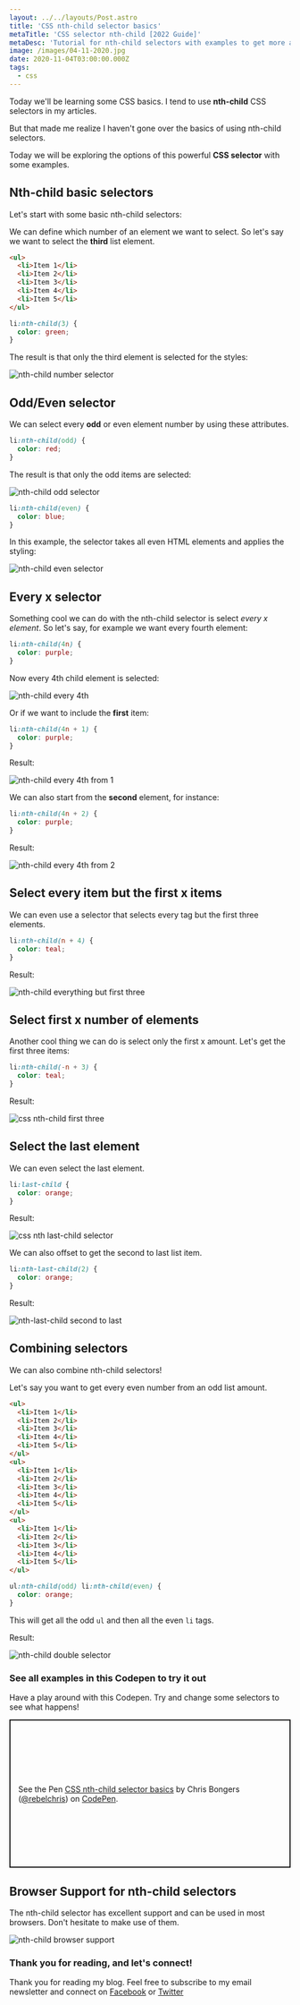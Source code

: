 ```yaml
---
layout: ../../layouts/Post.astro
title: 'CSS nth-child selector basics'
metaTitle: 'CSS selector nth-child [2022 Guide]'
metaDesc: 'Tutorial for nth-child selectors with examples to get more advanced with CSS selectors.'
image: /images/04-11-2020.jpg
date: 2020-11-04T03:00:00.000Z
tags:
  - css
---
```


Today we'll be learning some CSS basics. I tend to use **nth-child** CSS selectors in my articles.

But that made me realize I haven't gone over the basics of using nth-child selectors.

Today we will be exploring the options of this powerful **CSS selector** with some examples.

## Nth-child basic selectors

Let's start with some basic nth-child selectors:

We can define which number of an element we want to select.
So let's say we want to select the **third** list element.

```html
<ul>
  <li>Item 1</li>
  <li>Item 2</li>
  <li>Item 3</li>
  <li>Item 4</li>
  <li>Item 5</li>
</ul>
```

```css
li:nth-child(3) {
  color: green;
}
```

The result is that only the third element is selected for the styles:

![nth-child number selector](https://cdn.hashnode.com/res/hashnode/image/upload/v1603953090173/kNoTwk5wQ.png)

## Odd/Even selector

We can select every **odd** or even element number by using these attributes.

```css
li:nth-child(odd) {
  color: red;
}
```

The result is that only the odd items are selected:

![nth-child odd selector](https://cdn.hashnode.com/res/hashnode/image/upload/v1603953180508/mOfb-Ohpt.png)

```css
li:nth-child(even) {
  color: blue;
}
```

In this example, the selector takes all even HTML elements and applies the styling:

![nth-child even selector](https://cdn.hashnode.com/res/hashnode/image/upload/v1603953276502/dkIvFotzH.png)

## Every x selector

Something cool we can do with the nth-child selector is select _every x element_. So let's say, for example we want every fourth element:

```css
li:nth-child(4n) {
  color: purple;
}
```

Now every 4th child element is selected:

![nth-child every 4th](https://cdn.hashnode.com/res/hashnode/image/upload/v1603953487189/op6o9I7v9.png)

Or if we want to include the **first** item:

```css
li:nth-child(4n + 1) {
  color: purple;
}
```

Result:

![nth-child every 4th from 1](https://cdn.hashnode.com/res/hashnode/image/upload/v1603953546992/KCD9skbbi.png)

We can also start from the **second** element, for instance:

```css
li:nth-child(4n + 2) {
  color: purple;
}
```

Result:

![nth-child every 4th from 2](https://cdn.hashnode.com/res/hashnode/image/upload/v1603953604949/keOd4BGNb.png)

## Select every item but the first x items

We can even use a selector that selects every tag but the first three elements.

```css
li:nth-child(n + 4) {
  color: teal;
}
```

Result:

![nth-child everything but first three](https://cdn.hashnode.com/res/hashnode/image/upload/v1603953815447/vne_7Xk5x.png)

## Select first x number of elements

Another cool thing we can do is select only the first x amount.
Let's get the first three items:

```css
li:nth-child(-n + 3) {
  color: teal;
}
```

Result:

![css nth-child first three](https://cdn.hashnode.com/res/hashnode/image/upload/v1603953716166/xU2rNxDmh.png)

## Select the last element

We can even select the last element.

```css
li:last-child {
  color: orange;
}
```

Result:

![css nth last-child selector](https://cdn.hashnode.com/res/hashnode/image/upload/v1603953907898/17CMTtCwu.png)

We can also offset to get the second to last list item.

```css
li:nth-last-child(2) {
  color: orange;
}
```

Result:

![nth-last-child second to last](https://cdn.hashnode.com/res/hashnode/image/upload/v1603953976867/7uDnaiAf0.png)

## Combining selectors

We can also combine nth-child selectors!

Let's say you want to get every even number from an odd list amount.

```html
<ul>
  <li>Item 1</li>
  <li>Item 2</li>
  <li>Item 3</li>
  <li>Item 4</li>
  <li>Item 5</li>
</ul>
<ul>
  <li>Item 1</li>
  <li>Item 2</li>
  <li>Item 3</li>
  <li>Item 4</li>
  <li>Item 5</li>
</ul>
<ul>
  <li>Item 1</li>
  <li>Item 2</li>
  <li>Item 3</li>
  <li>Item 4</li>
  <li>Item 5</li>
</ul>
```

```css
ul:nth-child(odd) li:nth-child(even) {
  color: orange;
}
```

This will get all the odd `ul` and then all the even `li` tags.

Result:

![nth-child double selector](https://cdn.hashnode.com/res/hashnode/image/upload/v1603954160335/8HKRdyewL.png)

### See all examples in this Codepen to try it out

Have a play around with this Codepen. Try and change some selectors to see what happens!

<p class="codepen" data-height="265" data-theme-id="dark" data-default-tab="html,result" data-user="rebelchris" data-slug-hash="wvWyxjw" style="height: 265px; box-sizing: border-box; display: flex; align-items: center; justify-content: center; border: 2px solid; margin: 1em 0; padding: 1em;" data-pen-title="CSS nth-child selector basics">
  <span>See the Pen <a href="https://codepen.io/rebelchris/pen/wvWyxjw">
  CSS nth-child selector basics</a> by Chris Bongers (<a href="https://codepen.io/rebelchris">@rebelchris</a>)
  on <a href="https://codepen.io">CodePen</a>.</span>
</p>
<script async src="https://static.codepen.io/assets/embed/ei.js"></script>

## Browser Support for nth-child selectors

The nth-child selector has excellent support and can be used in most browsers.
Don't hesitate to make use of them.

![nth-child browser support](https://caniuse.bitsofco.de/static/v1/mdn-css__selectors__nth-child-1603954242177.png)

### Thank you for reading, and let's connect!

Thank you for reading my blog. Feel free to subscribe to my email newsletter and connect on [Facebook](https://www.facebook.com/DailyDevTipsBlog) or [Twitter](https://twitter.com/DailyDevTips1)
